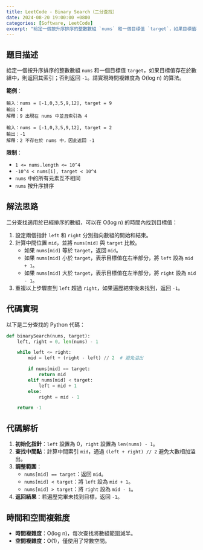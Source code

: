 ```yaml
---
title: LeetCode - Binary Search（二分查找）
date: 2024-08-20 19:00:00 +0800
categories: [Software, LeetCode]
excerpt: "給定一個按升序排序的整數數組 `nums` 和一個目標值 `target`，如果目標值存在於數組中，則返回其索引；否則返回 `-1`。請實現時間複雜度為 O(log n) 的算法。"
---
```


## 題目描述
給定一個按升序排序的整數數組 `nums` 和一個目標值 `target`，如果目標值存在於數組中，則返回其索引；否則返回 `-1`。請實現時間複雜度為 O(log n) 的算法。

**範例**：

```plaintext
輸入：nums = [-1,0,3,5,9,12], target = 9
輸出：4
解釋：9 出現在 nums 中並且索引為 4

輸入：nums = [-1,0,3,5,9,12], target = 2
輸出：-1
解釋：2 不存在於 nums 中，因此返回 -1
```

**限制**：
- `1 <= nums.length <= 10^4`
- `-10^4 < nums[i], target < 10^4`
- `nums` 中的所有元素互不相同
- `nums` 按升序排序

## 解法思路
二分查找適用於已經排序的數組，可以在 O(log n) 的時間內找到目標值：

1. 設定兩個指針 `left` 和 `right` 分別指向數組的開始和結束。
2. 計算中間位置 `mid`，並將 `nums[mid]` 與 `target` 比較。
   - 如果 `nums[mid]` 等於 `target`，返回 `mid`。
   - 如果 `nums[mid]` 小於 `target`，表示目標值在右半部分，將 `left` 設為 `mid + 1`。
   - 如果 `nums[mid]` 大於 `target`，表示目標值在左半部分，將 `right` 設為 `mid - 1`。
3. 重複以上步驟直到 `left` 超過 `right`，如果遍歷結束後未找到，返回 `-1`。

## 代碼實現

以下是二分查找的 Python 代碼：

```python
def binarySearch(nums, target):
    left, right = 0, len(nums) - 1

    while left <= right:
        mid = left + (right - left) // 2  # 避免溢出

        if nums[mid] == target:
            return mid
        elif nums[mid] < target:
            left = mid + 1
        else:
            right = mid - 1

    return -1
```

## 代碼解析
1. **初始化指針**：`left` 設置為 0，`right` 設置為 `len(nums) - 1`。
2. **查找中間點**：計算中間索引 `mid`，通過 `(left + right) // 2` 避免大數相加溢出。
3. **調整範圍**：
   - `nums[mid] == target`：返回 `mid`。
   - `nums[mid] < target`：將 `left` 設為 `mid + 1`。
   - `nums[mid] > target`：將 `right` 設為 `mid - 1`。
4. **返回結果**：若遍歷完畢未找到目標，返回 `-1`。

## 時間和空間複雜度
- **時間複雜度**：O(log n)，每次查找將數組範圍減半。
- **空間複雜度**：O(1)，僅使用了常數空間。
